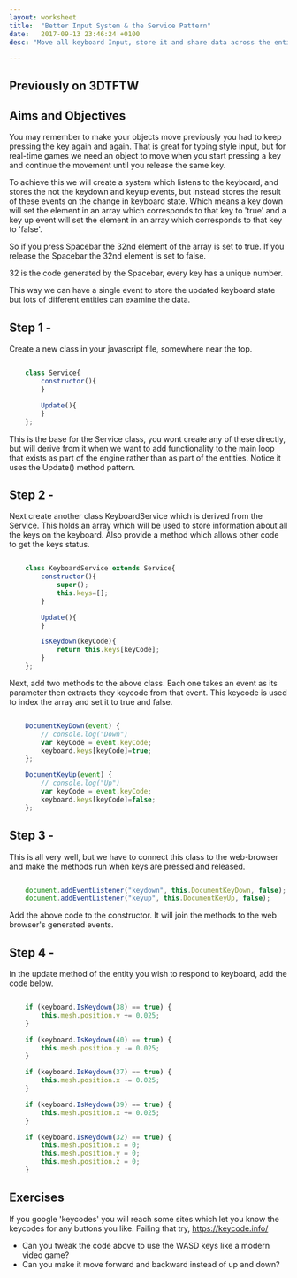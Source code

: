 ```yaml
---
layout: worksheet
title:  "Better Input System & the Service Pattern"
date:   2017-09-13 23:46:24 +0100
desc: "Move all keyboard Input, store it and share data across the entities"

---
```


## Previously on 3DTFTW

## Aims and Objectives

You may remember to make your objects move previously you had to keep pressing the key again and again. That is great for typing style input, but for real-time games we need an object to move when you start pressing a key and continue the movement until you release the same key.

To achieve this we will create a system which listens to the keyboard, and stores the not the keydown and keyup events, but instead stores the result of these events on the change in keyboard state. Which means a key down will set the element in an array which corresponds to that key to 'true' and a key up event will set the element in an array which corresponds to that key to 'false'.

So if you press Spacebar the 32nd element of the array is set to true. If you release the Spacebar the 32nd element is set to false.

32 is the code generated by the Spacebar, every key has a unique number.

This way we can have a single event to store the updated keyboard state but lots of different entities can examine the data.

## Step 1 -

Create a new class in your javascript file, somewhere near the top.

~~~ javascript

    class Service{
        constructor(){
        }

        Update(){
        }
    };

~~~

This is the base for the Service class, you wont create any of these directly, but will derive from it when we want to add functionality to the main loop that exists as part of the engine rather than as part of the entities. Notice it uses the Update() method pattern.

## Step 2 -

Next create another class KeyboardService which is derived from the Service. This holds an array which will be used to store information about all the keys on the keyboard. Also provide a method which allows other code to get the keys status.

~~~ javascript

    class KeyboardService extends Service{
        constructor(){
            super();
            this.keys=[];
        }

        Update(){
        }

        IsKeydown(keyCode){
            return this.keys[keyCode];
        }
    };

~~~

Next, add two methods to the above class. Each one takes an event as its parameter then extracts they keycode from that event. This keycode is used to index the array and set it to true and false.

~~~ javascript

    DocumentKeyDown(event) {
        // console.log("Down")
        var keyCode = event.keyCode;
        keyboard.keys[keyCode]=true;
    };

    DocumentKeyUp(event) {
        // console.log("Up")
        var keyCode = event.keyCode;
        keyboard.keys[keyCode]=false;
    };

~~~

## Step 3 -

This is all very well, but we have to connect this class to the web-browser and make the methods run when keys are pressed and released.

~~~ javascript

    document.addEventListener("keydown", this.DocumentKeyDown, false);
    document.addEventListener("keyup", this.DocumentKeyUp, false);

~~~

Add the above code to the constructor. It will join the methods to the web browser's generated events.

## Step 4 -

In the update method of the entity you wish to respond to keyboard, add the code below.

~~~ javascript

    if (keyboard.IsKeydown(38) == true) {
        this.mesh.position.y += 0.025;
    }

    if (keyboard.IsKeydown(40) == true) {
        this.mesh.position.y -= 0.025;
    }

    if (keyboard.IsKeydown(37) == true) {
        this.mesh.position.x -= 0.025;
    }

    if (keyboard.IsKeydown(39) == true) {
        this.mesh.position.x += 0.025;
    }

    if (keyboard.IsKeydown(32) == true) {
        this.mesh.position.x = 0;
        this.mesh.position.y = 0;
        this.mesh.position.z = 0;
    }

~~~



## Exercises

If you google 'keycodes' you will reach some sites which let you know the keycodes for any buttons you like. Failing that try, https://keycode.info/

- Can you tweak the code above to use the WASD keys like a modern video game?
- Can you make it move forward and backward instead of up and down?
